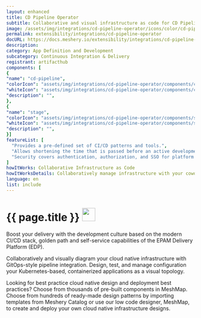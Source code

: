```yaml
---
layout: enhanced
title: CD Pipeline Operator
subtitle: Collaborative and visual infrastructure as code for CD Pipeline Operator
image: /assets/img/integrations/cd-pipeline-operator/icons/color/cd-pipeline-operator-color.svg
permalink: extensibility/integrations/cd-pipeline-operator
docURL: https://docs.meshery.io/extensibility/integrations/cd-pipeline-operator
description: 
category: App Definition and Development
subcategory: Continuous Integration & Delivery
registrant: artifacthub
components: [
{
"name": "cd-pipeline",
"colorIcon": "assets/img/integrations/cd-pipeline-operator/components/cd-pipeline/icons/color/cd-pipeline-color.svg",
"whiteIcon": "assets/img/integrations/cd-pipeline-operator/components/cd-pipeline/icons/white/cd-pipeline-white.svg",
"description": "",
},
{
"name": "stage",
"colorIcon": "assets/img/integrations/cd-pipeline-operator/components/stage/icons/color/stage-color.svg",
"whiteIcon": "assets/img/integrations/cd-pipeline-operator/components/stage/icons/white/stage-white.svg",
"description": "",
}]
featureList: [
  "Provides a pre-defined set of CI/CD patterns and tools.",
  "Allows shortening the time that is passed before an active development.",
  "Security covers authentication, authorization, and SSO for platform services."
]
howItWorks: Collaborative Infrastructure as Code
howItWorksDetails: Collaboratively manage infrastructure with your coworkers synchronously sharing the same designs.
language: en
list: include
---
```

<h1>{{ page.title }} <img src="{{ page.image }}" style="width: 35px; height: 35px;" /></h1>

<p>
Boost your delivery with the development culture based on the modern CI/CD stack, golden path and self-service capabilities of the EPAM Delivery Platform (EDP).
</p>
<p>
    Collaboratively and visually diagram your cloud native infrastructure with GitOps-style pipeline integration. Design, test, and manage configuration your Kubernetes-based, containerized applications as a visual topology.
</p>
<p>
    Looking for best practice cloud native design and deployment best practices? Choose from thousands of pre-built components in MeshMap. Choose from hundreds of ready-made design patterns by importing templates from Meshery Catalog or use our low code designer, MeshMap, to create and deploy your own cloud native infrastructure designs.
</p>
